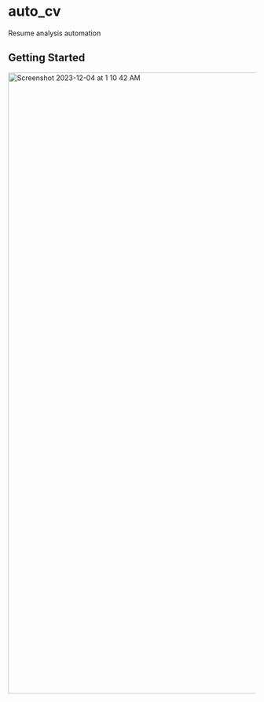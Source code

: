 # auto_cv

Resume analysis automation

## Getting Started

<img width="1264" alt="Screenshot 2023-12-04 at 1 10 42 AM" src="https://github.com/tangible-idea/auto_cv_/assets/4496005/144e28d1-93b4-4020-a738-e8f1c612ef2b">
